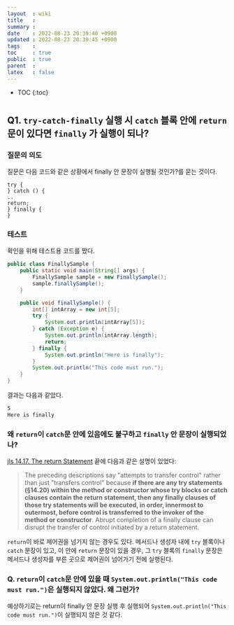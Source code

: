 ```yaml
---
layout  : wiki
title   : 
summary : 
date    : 2022-08-23 20:39:40 +0900
updated : 2022-08-23 20:39:45 +0900
tags    : 
toc     : true
public  : true
parent  : 
latex   : false
---
```

* TOC
{:toc}

# 

## Q1. `try-catch-finally` 실행 시 `catch` 블록 안에 `return` 문이 있다면 `finally` 가 실행이 되나?

### 질문의 의도
질문은 다음 코드와 같은 상황에서 finally 안 문장이 실행될 것인가?를 묻는 것이다.
```
try {
} catch () {
..
return;
} finally {
}
```

### 테스트
확인을 위해 테스트용 코드를 짰다.
```java
public class FinallySample {
	public static void main(String[] args) {
		FinallySample sample = new FinallySample();
		sample.finallySample();
	}

	public void finallySample() {
		int[] intArray = new int[5];
		try {
			System.out.println(intArray[5]);
		} catch (Exception e) {
			System.out.println(intArray.length);
			return;
		} finally {
			System.out.println("Here is finally");
		}
		System.out.println("This code must run.");
	}
}
```
결과는 다음과 같았다.
```bash
5
Here is finally
```

### 왜 `return`이 `catch`문 안에 있음에도 불구하고 `finally` 안 문장이 실행되었나?

[jls 14.17. The return Statement](https://docs.oracle.com/javase/specs/jls/se8/html/jls-14.html#jls-14.17) 끝에 다음과 같은 설명이 있었다:
> The preceding descriptions say "attempts to transfer control" rather than just "transfers control" because **if there are any try statements (§14.20) within the method or constructor whose try blocks or catch clauses contain the return statement, then any finally clauses of those try statements will be executed, in order, innermost to outermost, before control is transferred to the invoker of the method or constructor**. Abrupt completion of a finally clause can disrupt the transfer of control initiated by a return statement.

`return`이 바로 제어권을 넘기지 않는 경우도 있다. 메서드나 생성자 내에 `try` 블록이나 `catch` 문장이 있고, 이 안에 `return` 문장이 있을 경우, 그 `try` 블록의 `finally` 문장은 메서드나 생성자를 부른 곳으로 제어권이 넘어가기 전에 실행된다.

### Q. `return`이 `catch`문 안에 있을 때 `System.out.println("This code must run.")`은 실행되지 않았다. 왜 그런가?

예상하기로는 return이 finally 안 문장 실행 후 실행되어 `System.out.println("This code must run.")`이 실행되지 않은 것 같다.
